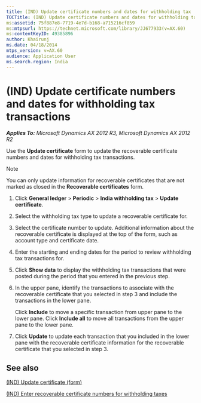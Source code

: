 ```yaml
---
title: (IND) Update certificate numbers and dates for withholding tax  transactions
TOCTitle: (IND) Update certificate numbers and dates for withholding tax  transactions
ms:assetid: 75f887e8-7719-4e7d-b168-a715216cf859
ms:mtpsurl: https://technet.microsoft.com/library/JJ677933(v=AX.60)
ms:contentKeyID: 49385896
author: Khairunj
ms.date: 04/18/2014
mtps_version: v=AX.60
audience: Application User
ms.search.region: India
---
```


# (IND) Update certificate numbers and dates for withholding tax transactions 


_**Applies To:** Microsoft Dynamics AX 2012 R3, Microsoft Dynamics AX 2012 R2_

Use the **Update certificate** form to update the recoverable certificate numbers and dates for withholding tax transactions.


> [!NOTE]
> <P>You can only update information for recoverable certificates that are not marked as closed in the <STRONG>Recoverable certificates</STRONG> form.</P>



1.  Click **General ledger** \> **Periodic** \> **India withholding tax** \> **Update certificate**.

2.  Select the withholding tax type to update a recoverable certificate for.

3.  Select the certificate number to update. Additional information about the recoverable certificate is displayed at the top of the form, such as account type and certificate date.

4.  Enter the starting and ending dates for the period to review withholding tax transactions for.

5.  Click **Show data** to display the withholding tax transactions that were posted during the period that you entered in the previous step.

6.  In the upper pane, identify the transactions to associate with the recoverable certificate that you selected in step 3 and include the transactions in the lower pane.
    
    Click **Include** to move a specific transaction from upper pane to the lower pane. Click **Include all** to move all transactions from the upper pane to the lower pane.

7.  Click **Update** to update each transaction that you included in the lower pane with the recoverable certificate information for the recoverable certificate that you selected in step 3.

## See also

[(IND) Update certificate (form)](https://technet.microsoft.com/library/jj664755\(v=ax.60\))

[(IND) Enter recoverable certificate numbers for withholding taxes](ind-enter-recoverable-certificate-numbers-for-withholding-taxes.md)

  


